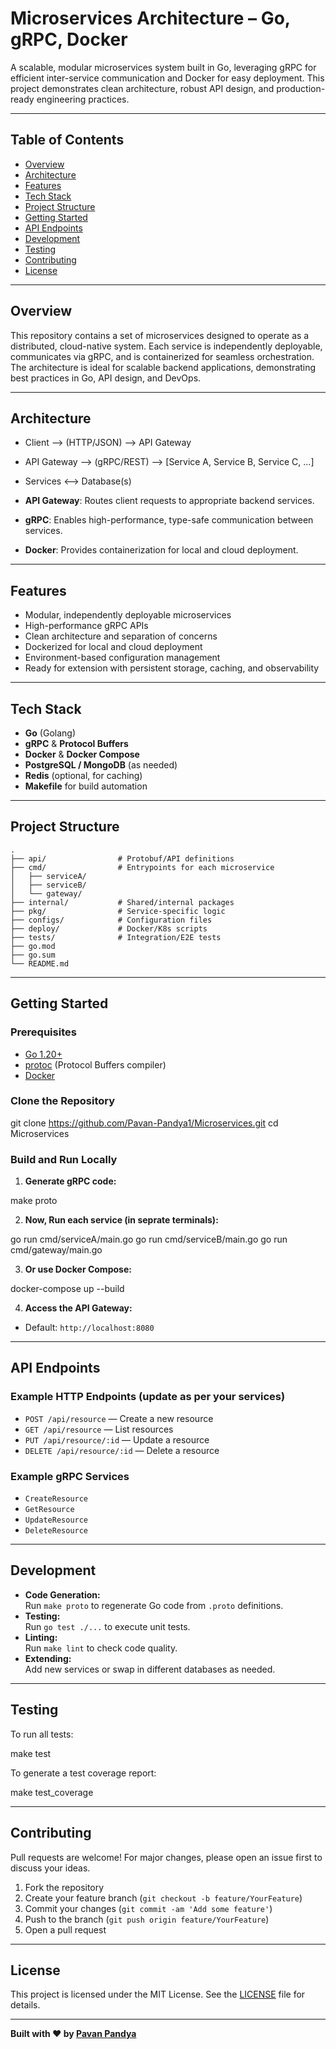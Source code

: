 # Microservices Architecture – Go, gRPC, Docker

A scalable, modular microservices system built in Go, leveraging gRPC for efficient inter-service communication and Docker for easy deployment. This project demonstrates clean architecture, robust API design, and production-ready engineering practices.

---

## Table of Contents

- [Overview](#overview)
- [Architecture](#architecture)
- [Features](#features)
- [Tech Stack](#tech-stack)
- [Project Structure](#project-structure)
- [Getting Started](#getting-started)
- [API Endpoints](#api-endpoints)
- [Development](#development)
- [Testing](#testing)
- [Contributing](#contributing)
- [License](#license)

---

## Overview

This repository contains a set of microservices designed to operate as a distributed, cloud-native system. Each service is independently deployable, communicates via gRPC, and is containerized for seamless orchestration. The architecture is ideal for scalable backend applications, demonstrating best practices in Go, API design, and DevOps.

---

## Architecture

- Client --> (HTTP/JSON) --> API Gateway
- API Gateway --> (gRPC/REST) --> [Service A, Service B, Service C, ...]
- Services <--> Database(s)


- **API Gateway**: Routes client requests to appropriate backend services.
- **gRPC**: Enables high-performance, type-safe communication between services.
- **Docker**: Provides containerization for local and cloud deployment.

---

## Features

- Modular, independently deployable microservices
- High-performance gRPC APIs
- Clean architecture and separation of concerns
- Dockerized for local and cloud deployment
- Environment-based configuration management
- Ready for extension with persistent storage, caching, and observability

---

## Tech Stack

- **Go** (Golang)
- **gRPC** & **Protocol Buffers**
- **Docker** & **Docker Compose**
- **PostgreSQL / MongoDB** (as needed)
- **Redis** (optional, for caching)
- **Makefile** for build automation

---

## Project Structure

```
.
├── api/                # Protobuf/API definitions
├── cmd/                # Entrypoints for each microservice
│   ├── serviceA/
│   ├── serviceB/
│   └── gateway/
├── internal/           # Shared/internal packages
├── pkg/                # Service-specific logic
├── configs/            # Configuration files
├── deploy/             # Docker/K8s scripts
├── tests/              # Integration/E2E tests
├── go.mod
├── go.sum
└── README.md
```
---

## Getting Started

### Prerequisites

- [Go 1.20+](https://golang.org/dl/)
- [protoc](https://grpc.io/docs/protoc-installation/) (Protocol Buffers compiler)
- [Docker](https://www.docker.com/)

### Clone the Repository

git clone https://github.com/Pavan-Pandya1/Microservices.git
cd Microservices


### Build and Run Locally

1. **Generate gRPC code:**

make proto

2. **Now, Run each service (in seprate terminals):**

go run cmd/serviceA/main.go
go run cmd/serviceB/main.go
go run cmd/gateway/main.go

3. **Or use Docker Compose:** 

docker-compose up --build


4. **Access the API Gateway:**
- Default: `http://localhost:8080`

---

## API Endpoints

### Example HTTP Endpoints (update as per your services)
- `POST /api/resource` — Create a new resource
- `GET /api/resource` — List resources
- `PUT /api/resource/:id` — Update a resource
- `DELETE /api/resource/:id` — Delete a resource

### Example gRPC Services
- `CreateResource`
- `GetResource`
- `UpdateResource`
- `DeleteResource`

---

## Development

- **Code Generation:**  
Run `make proto` to regenerate Go code from `.proto` definitions.
- **Testing:**  
Run `go test ./...` to execute unit tests.
- **Linting:**  
Run `make lint` to check code quality.
- **Extending:**  
Add new services or swap in different databases as needed.

---

## Testing

To run all tests:

make test


To generate a test coverage report:

make test_coverage


---

## Contributing

Pull requests are welcome! For major changes, please open an issue first to discuss your ideas.

1. Fork the repository
2. Create your feature branch (`git checkout -b feature/YourFeature`)
3. Commit your changes (`git commit -am 'Add some feature'`)
4. Push to the branch (`git push origin feature/YourFeature`)
5. Open a pull request

---

## License

This project is licensed under the MIT License. See the [LICENSE](LICENSE) file for details.

---

**Built with ❤️ by [Pavan Pandya](https://github.com/Pavan-Pandya1)**

